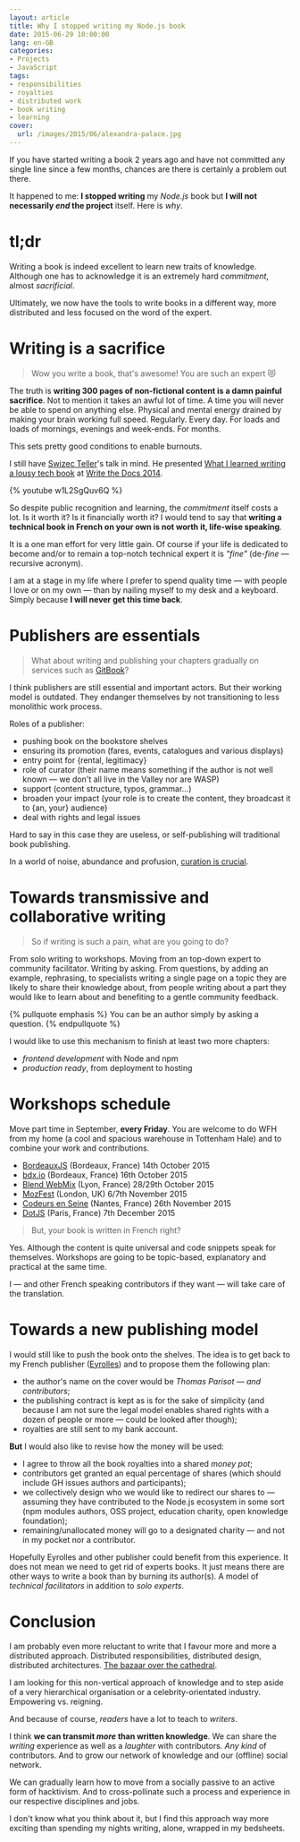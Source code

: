 ```yaml
---
layout: article
title: Why I stopped writing my Node.js book
date: 2015-06-29 10:00:00
lang: en-GB
categories:
- Projects
- JavaScript
tags:
- responsibilities
- royalties
- distributed work
- book writing
- learning
cover:
  url: /images/2015/06/alexandra-palace.jpg
---
```


If you have started writing a book 2 years ago and have not committed any single line since a few months, chances are there is certainly a problem out there.

It happened to me: **I stopped writing** my *Node.js* book but **I will not necessarily *end* the project** itself. Here is *why*.

<!--more-->

# tl;dr

Writing a book is indeed excellent to learn new traits of knowledge. Although one has to acknowledge it is an extremely hard *commitment*, almost *sacrificial*.

Ultimately, we now have the tools to write books in a different way, more distributed and less focused on the word of the expert.

# Writing is a sacrifice

> Wow you write a book, that's awesome! You are such an expert 😻

The truth is **writing 300 pages of non-fictional content is a damn painful sacrifice**. Not to mention it takes an awful lot of time. A time you will never be able to spend on anything else. Physical and mental energy drained by making your brain working full speed. Regularly. Every day. For loads and loads of mornings, evenings and week-ends. For months.

This sets pretty good conditions to enable burnouts.

I still have [Swizec Teller](http://swizec.com/)'s talk in mind. He presented [What I learned writing a lousy tech book](https://www.youtube.com/watch?v=w1L2SgQuv6Q) at [Write the Docs 2014](http://docs.writethedocs.org/2014/eu/).

{% youtube w1L2SgQuv6Q %}

So despite public recognition and learning, the *commitment* itself costs a lot. Is it worth it? Is it financially worth it? I would tend to say that **writing a technical book in French on your own is not worth it, life-wise speaking**.

It is a one man effort for very little gain. Of course if your life is dedicated to become and/or to remain a top-notch technical expert it is *"fine"* (de-*fine* — recursive acronym).

I am at a stage in my life where I prefer to spend quality time — with people I love or on my own — than by nailing myself to my desk and a keyboard. Simply because **I will never get this time back**.

# Publishers are essentials

> What about writing and publishing your chapters gradually on services such as [GitBook](https://www.gitbook.com/)?

I think publishers are still essential and important actors. But their working model is outdated. They endanger themselves by not transitioning to less monolithic work process.

Roles of a publisher:

- pushing book on the bookstore shelves
- ensuring its promotion (fares, events, catalogues and various displays)
- entry point for {rental, legitimacy}
- role of curator (their name means something if the author is not well known — we don't all live in the Valley nor are WASP)
- support (content structure, typos, grammar…)
- broaden your impact (your role is to create the content, they broadcast it to {an, your} audience)
- deal with rights and legal issues

Hard to say in this case they are useless, or self-publishing will traditional book publishing.

In a world of noise, abundance and profusion, [curation is crucial](https://medium.com/cuepoint/consider-the-mix-tape-9f37839c1246).

# Towards transmissive and collaborative writing

> So if writing is such a pain, what are you going to do?

From solo writing to workshops. Moving from an top-down expert to community facilitator. Writing by asking. From questions, by adding an example, rephrasing, to specialists writing a single page on a topic they are likely to share their knowledge about, from people writing about a part they would like to learn about and benefiting to a gentle community feedback.

{% pullquote emphasis %}
You can be an author simply by asking a question.
{% endpullquote %}

I would like to use this mechanism to finish at least two more chapters:

- *frontend development* with Node and npm
- *production ready*, from deployment to hosting

# Workshops schedule

Move part time in September, **every Friday**. You are welcome to do WFH from my home (a cool and spacious warehouse in Tottenham Hale) and to combine your work and contributions.

- [BordeauxJS](http://www.meetup.com/bordeauxjs/) (Bordeaux, France) 14th October 2015
- [bdx.io](http://www.bdx.io) (Bordeaux, France) 16th October 2015
- [Blend WebMix](http://www.blendwebmix.com) (Lyon, France) 28/29th October 2015
- [MozFest](https://2015.mozillafestival.org) (London, UK) 6/7th November 2015
- [Codeurs en Seine](http://www.codeursenseine.com) (Nantes, France) 26th November 2015
- [DotJS](http://www.dotjs.io/) (Paris, France) 7th December 2015

> But, your book is written in French right?

Yes. Although the content is quite universal and code snippets speak for themselves. Workshops are going to be topic-based, explanatory and practical at the same time.

I — and other French speaking contributors if they want — will take care of the translation.



# Towards a new publishing model

I would still like to push the book onto the shelves. The idea is to get back to my French publisher ([Eyrolles](http://eyrolles.fr)) and to propose them the following plan:

- the author's name on the cover would be *Thomas Parisot — and contributors*;
- the publishing contract is kept as is for the sake of simplicity (and because I am not sure the legal model enables shared rights with a dozen of people or more — could be looked after though);
- royalties are still sent to my bank account.

**But** I would also like to revise how the money will be used:

- I agree to throw all the book royalties into a shared *money pot*;
- contributors get granted an equal percentage of shares (which should include GH issues authors and participants);
- we collectively design who we would like to redirect our shares to — assuming they have contributed to the Node.js ecosystem in some sort (npm modules authors, OSS project, education charity, open knowledge foundation);
- remaining/unallocated money will go to a designated charity — and not in my pocket nor a contributor.

Hopefully Eyrolles and other publisher could benefit from this experience. It does not mean we need to get rid of experts books. It just means there are other ways to write a book than by burning its author(s). A model of *technical facilitators* in addition to *solo experts*.

# Conclusion


I am probably even more reluctant to write that I favour more and more a distributed approach. Distributed responsibilities, distributed design, distributed architectures. [The bazaar over the cathedral](http://www.catb.org/esr/writings/cathedral-bazaar/).

I am looking for this non-vertical approach of knowledge and to step aside of a very hierarchical organisation or a celebrity-orientated industry. Empowering vs. reigning.

And because of course, *readers* have a lot to teach to *writers*.

I think **we can transmit *more* than written knowledge**. We can share the *writing* experience as well as a *laughter* with contributors. *Any kind* of contributors. And to grow our network of knowledge and our (offline) social network.

We can gradually learn how to move from a socially passive to an active form of hacktivism. And to cross-pollinate such a process  and experience in our respective disciplines and jobs.

I don't know what you think about it, but I find this approach way more exciting than spending my nights writing, alone, wrapped in my bedsheets.